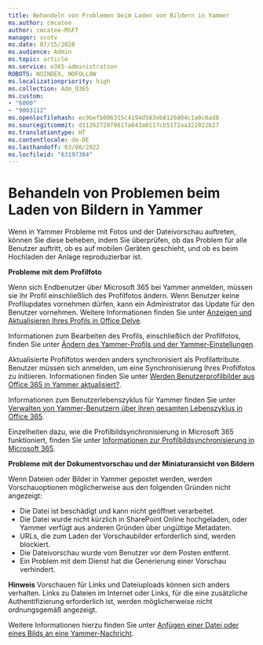 ```yaml
---
title: Behandeln von Problemen beim Laden von Bildern in Yammer
ms.author: cmcatee
author: cmcatee-MSFT
manager: scotv
ms.date: 07/15/2020
ms.audience: Admin
ms.topic: article
ms.service: o365-administration
ROBOTS: NOINDEX, NOFOLLOW
ms.localizationpriority: high
ms.collection: Adm_O365
ms.custom:
- "6000"
- "9003112"
ms.openlocfilehash: ec9befb006315c4194d583eb8126804c1a0c6ad8
ms.sourcegitcommit: d11262728f0617a843a0117cb5172aa322022b27
ms.translationtype: HT
ms.contentlocale: de-DE
ms.lasthandoff: 03/08/2022
ms.locfileid: "63197384"
---
```

# <a name="troubleshoot-image-loading-issues-in-yammer"></a>Behandeln von Problemen beim Laden von Bildern in Yammer

Wenn in Yammer Probleme mit Fotos und der Dateivorschau auftreten, können Sie diese beheben, indem Sie überprüfen, ob das Problem für alle Benutzer auftritt, ob es auf mobilen Geräten geschieht, und ob es beim Hochladen der Anlage reproduzierbar ist.  

**Probleme mit dem Profilfoto**  

Wenn sich Endbenutzer über Microsoft 365 bei Yammer anmelden, müssen sie ihr Profil einschließlich des Profilfotos ändern. Wenn Benutzer keine Profilupdates vornehmen dürfen, kann ein Administrator das Update für den Benutzer vornehmen. Weitere Informationen finden Sie unter [Anzeigen und Aktualisieren Ihres Profils in Office Delve](https://support.microsoft.com/office/view-and-update-your-profile-in-office-delve-4e84343b-eedf-45a1-aeb9-8627ccca14ba).

Informationen zum Bearbeiten des Profils, einschließlich der Profilfotos, finden Sie unter [Ändern des Yammer-Profils und der Yammer-Einstellungen](https://support.microsoft.com/office/classic-yammer-change-my-yammer-profile-and-settings-a3aeca0e-de34-4897-9b59-de6516542851). 

Aktualisierte Profilfotos werden anders synchronisiert als Profilattribute. Benutzer müssen sich anmelden, um eine Synchronisierung Ihres Profilfotos zu initiieren. Informationen finden Sie unter [Werden Benutzerprofilbilder aus Office 365 in Yammer aktualisiert?](https://docs.microsoft.com/yammer/manage-yammer-users/manage-users-across-their-lifecycle#q-are-user-profile-pictures-updated-from-office-365-to-yammer).

Informationen zum Benutzerlebenszyklus für Yammer finden Sie unter [Verwalten von Yammer-Benutzern über ihren gesamten Lebenszyklus in Office 365](https://docs.microsoft.com/yammer/manage-yammer-users/manage-users-across-their-lifecycle).  

Einzelheiten dazu, wie die Profilbildsynchronisierung in Microsoft 365 funktioniert, finden Sie unter [Informationen zur Profilbildsynchronisierung in Microsoft 365](https://support.microsoft.com/office/information-about-profile-picture-synchronization-in-microsoft-365-20594d76-d054-4af4-a660-401133e3d48a).  

**Probleme mit der Dokumentvorschau und der Miniaturansicht von Bildern**  

Wenn Dateien oder Bilder in Yammer gepostet werden, werden Vorschauoptionen möglicherweise aus den folgenden Gründen nicht angezeigt: 

- Die Datei ist beschädigt und kann nicht geöffnet verarbeitet.
- Die Datei wurde nicht kürzlich in SharePoint Online hochgeladen, oder Yammer verfügt aus anderen Gründen über ungültige Metadaten.
- URLs, die zum Laden der Vorschaubilder erforderlich sind, werden blockiert.
- Die Dateivorschau wurde vom Benutzer vor dem Posten entfernt.
- Ein Problem mit dem Dienst hat die Generierung einer Vorschau verhindert.

**Hinweis** Vorschauen für Links und Dateiuploads können sich anders verhalten. Links zu Dateien im Internet oder Links, für die eine zusätzliche Authentifizierung erforderlich ist, werden möglicherweise nicht ordnungsgemäß angezeigt.

Weitere Informationen hierzu finden Sie unter [Anfügen einer Datei oder eines Bilds an eine Yammer-Nachricht](https://support.microsoft.com/office/attach-a-file-or-image-to-a-yammer-message-f576d4d1-ad66-4ce4-9c43-46cf75978dbf). 